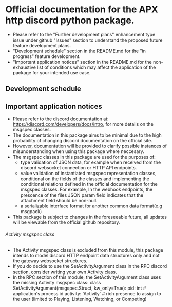 # Official documentation for the APX http discord python package.
- Please refer to the "Further development plans" enhancement type issue under github "Issues" section to understand the proposed future feature development plans.
- "Development schedule" section in the README.md for the "in progress" feature development.
- "Important application notices" section in the README.md for the non-exhaustive list of conditions which may affect the application of the package for your intended use case.

## Development schedule

## Important application notices
- Please refer to the discord documentation at: https://discord.com/developers/docs/intro, for more details on the msgspec classes.
- The documentation in this package aims to be minimal due to the high probability of changing discord documentation on the official site.
- However, documentation will be provided to clarify possible instances of misunderstanding when using this package where neccesary.
- The msgspec classes in this package are used for the purposes of:
    - type validation of JSON data, for example when received from the discord websocket connection or HTTP API endpoints.
    - value validation of instantiated msgspec representation classes, conditional on the fields of the classes and
    implementing the conditional relations defined in the official documentation for the msgspec classes.
    For example,
    In the webhook endpoints, the prescence of the files JSON param field indicates that the attachment field should be non-null.
    - a serializable interface format for another common data format(e.g msgpack)
- This package is subject to changes in the foreseeable future, all updates will be viewable from the official github repository.

###### Activity msgspec class
- The Activity msgspec class is excluded from this module, this package intends to model discord HTTP endpoint data structures only and not the gateway websocket structures. 
- If you do decide to use the SetActivityArgument class in the RPC discord section, consider writing your own Activity class. 
- In the RPC section of this module, the SetActivityArgument class uses the missing Activity msgspec class:
  class SetActivityArgument(msgspec.Struct, kw_only=True):
      pid: int  # application's process id
        activity: 'Activity'  # rich presence to assign to the user (limited to Playing, Listening, Watching, or Competing)
